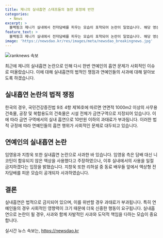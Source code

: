 ```yaml
---
title: 제니의 실내흡연 스태프들의 놀란 표정에 반전
categories:
  - News
excerpt: >
  블랙핑크 제니가 실내에서 전자담배를 피우는 모습이 포착되어 논란이 일었습니다. 해당 영상은 제니가 연기를 내뿜는 모습을 담고 있는데, 팬들과 누리꾼들 사이에서 여러 의견이 나뉘고 있습니다. 유명 연예인들의 실내흡연 논란은 처음이 아니며, 국민건강증진법에 따르면 금연 구역에서의 실내 흡연은 과태료가 부과됩니다. (150자)
feature_text: >
  블랙핑크 제니가 실내에서 전자담배를 피우는 모습이 포착되어 논란이 일었습니다. 해당 영상은 제니가 연기를 내뿜는 모습을 담고 있는데, 팬들과 누리꾼들 사이에서 여러 의견이 나뉘고 있습니다. 유명 연예인들의 실내흡연 논란은 처음이 아니며, 국민건강증진법에 따르면 금연 구역에서의 실내 흡연은 과태료가 부과됩니다. (150자)
image: 'https://newsdao.kr/res/images/meta/newsdao_breakingnews.jpg'
---
```


<p><img src="https://newsdao.kr/res/images/meta/newsdao_breakingnews.jpg" alt="ranknews 속보" /></p>

<p>최근에 제니의 실내흡연 논란으로 인해 다시 한번 연예인의 흡연 문제가 사회적인 이슈로 떠올랐습니다. 이에 대해 실내흡연의 법적인 쟁점과 연예인들의 사과에 대해 알아보도록 하겠습니다.</p>

<h2 data-ke-size="size26">실내흡연 논란의 법적 쟁점</h2>

<p>한국의 경우, 국민건강증진법 9조 4항 제16호에 따르면 연면적 1000m2 이상의 사무용 건축물, 공장 및 복합용도의 건축물은 시설 전체가 금연구역으로 지정되어 있습니다. 이에 따라 금연 구역에서의 실내 흡연으로 10만원 이하의 과태료가 부과됩니다. 이러한 법적 규정에 따라 연예인들의 흡연 행위가 사회적인 문제로 대두되고 있습니다.</p>

<h2 data-ke-size="size26">연예인의 실내흡연 논란</h2>

<p>임영웅과 지창욱 또한 실내흡연 논란으로 사과한 바 있습니다. 임영웅 측은 담배 대신 니코틴이 함유되지 않은 액상을 사용했다고 주장하였으나, 이후 실내에서의 사용을 일절 금지하겠다는 입장을 밝혔습니다. 지창욱 또한 리허설 중 동료 배우들 앞에서 액상형 전자담배를 피운 모습이 공개되자 사과하였습니다.</p>

<h2 data-ke-size="size26">결론</h2>

<p>실내흡연은 법적으로 금지되어 있으며, 이를 위반할 경우 과태료가 부과됩니다. 특히 연예인들의 경우 사회적인 영향력이 크기 때문에 더욱 신중한 행동이 요구됩니다. 실내흡연으로 논란이 될 경우, 사과와 함께 자발적인 사과와 도덕적 책임을 다하는 모습이 중요합니다.</p>
실시간 뉴스 속보는, <a href="https://newsdao.kr" rel="dofollow">https://newsdao.kr</a>


